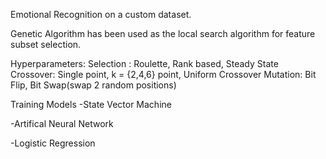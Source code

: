 Emotional Recognition on a custom dataset.

Genetic Algorithm has been used as the local search algorithm for feature subset selection.

Hyperparameters:
    Selection : Roulette, Rank based, Steady State
    Crossover: Single point, k = {2,4,6} point, Uniform Crossover
    Mutation: Bit Flip, Bit Swap(swap 2 random positions)
    
    
Training Models 
-State Vector Machine

-Artifical Neural Network

-Logistic Regression
